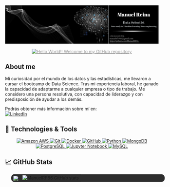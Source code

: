 ![Texto alternativo](src/img/banner.png)

<p align="center">
  <a href="https://git.io/typing-svg">
    <img src="https://readme-typing-svg.herokuapp.com?font=Abril+Fatface&color=999999&center=true&vCenter=true&width=800&lines=Hello+World%21%21;Welcome+to+my+GitHub+repository" alt="Hello World!! Welcome to my GitHub repository" style="color: #999999">
  </a>
</p>


## About me

<p> 
Mi curiosidad por el mundo de los datos y las estadísticas, me llevaron
a cursar el bootcamp de Data Science.
Tras mi experiencia laboral, he ganado la capacidad de adaptarme a
cualquier empresa o tipo de trabajo.
Me considero una persona resolutiva, con capacidad de liderazgo y con
predisposición de ayudar a los demás.


Podrás obtener más información sobre mí en:  
  <a href="https://www.linkedin.com/in/manuel-reina-fernandez/" target="_blank">
    <img src="https://cdn-icons-png.flaticon.com/512/174/174857.png" height="40" alt="LinkedIn">
  </a>
</p>

## 🔧 Technologies & Tools

<p align="center">
  <a href="https://aws.amazon.com/">
    <img src="https://img.shields.io/badge/Amazon_AWS-232F3E?style=for-the-badge&logo=amazon-aws&logoColor=white" height="60" alt="Amazon AWS">
  </a>
  <a href="https://git-scm.com/">
    <img src="https://img.shields.io/badge/-Git-F05032?style=for-the-badge&logo=git&logoColor=white" height="60" alt="Git">
  </a>
  <a href="https://www.docker.com/">
    <img src="https://img.shields.io/badge/-Docker-2496ED?style=for-the-badge&logo=docker&logoColor=white" height="60" alt="Docker">
  </a>
  <a href="https://github.com/">
    <img src="https://img.shields.io/badge/-GitHub-181717?style=for-the-badge&logo=github&logoColor=white" height="60" alt="GitHub">
  </a>
  <a href="https://www.python.org/">
    <img src="https://img.shields.io/badge/-Python-3776AB?style=for-the-badge&logo=python&logoColor=white" height="60" alt="Python">
  </a>
  <a href="https://www.mongodb.com/">
    <img src="https://img.shields.io/badge/-MongoDB-47A248?style=for-the-badge&logo=mongodb&logoColor=white" height="60" alt="MongoDB">
  </a>
  <a href="https://www.postgresql.org/">
    <img src="https://img.shields.io/badge/-PostgreSQL-336791?style=for-the-badge&logo=postgresql&logoColor=white" height="60" alt="PostgreSQL">
  </a>
  <a href="https://jupyter.org/">
    <img src="https://img.shields.io/badge/Jupyter-Notebook-F37626?style=for-the-badge&logo=jupyter&logoColor=white" height="60" alt="Jupyter Notebook">
  </a>
  <a href="https://www.mysql.com/">
    <img src="https://img.shields.io/badge/MySQL-4479A1?style=for-the-badge&logo=mysql&logoColor=white" height="60" alt="MySQL">
  </a>
</p>

## &#x1f4c8; GitHub Stats

<table align="center" style="margin: 20px 20px; background-color: #2d2d2d; border-radius: 10px;">
  <tr>
    <td align="center">
      <a href="https://github.com/ManuelRF86">
        <img align="center" src="https://github-readme-stats.vercel.app/api/top-langs/?username=ManuelRF86&hide=java,html,tex&title_color=ffffff&text_color=c9cacc&icon_color=2bbc8a&bg_color=1d1f21&langs_count=3" />
      </a>
    </td>
    <td align="center">
      <img src="https://github-readme-stats.vercel.app/api?username=ManuelRF86&show_icons=true&theme=dark" alt="ManuelRF86 GitHub stats">
    </td>
  </tr>
</table>
